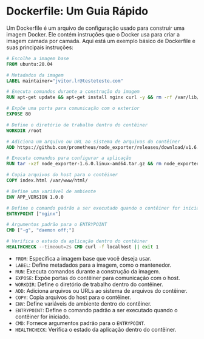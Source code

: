 # Dockerfile: Um Guia Rápido

Um Dockerfile é um arquivo de configuração usado para construir uma imagem Docker. Ele contém instruções que o Docker usa para criar a imagem camada por camada. Aqui está um exemplo básico de Dockerfile e suas principais instruções:

```Dockerfile
# Escolhe a imagem base
FROM ubuntu:20.04

# Metadados da imagem
LABEL maintainer="jvitor.lr@testeteste.com"

# Executa comandos durante a construção da imagem
RUN apt-get update && apt-get install nginx curl -y && rm -rf /var/lib/apt/lists/*

# Expõe uma porta para comunicação com o exterior
EXPOSE 80

# Define o diretório de trabalho dentro do contêiner
WORKDIR /root

# Adiciona um arquivo ou URL ao sistema de arquivos do contêiner
ADD https://github.com/prometheus/node_exporter/releases/download/v1.6.0/node_exporter-1.6.0.linux-amd64.tar.gz .

# Executa comandos para configurar a aplicação
RUN tar -xzf node_exporter-1.6.0.linux-amd64.tar.gz && rm node_exporter-1.6.0.linux-amd64.tar.gz

# Copia arquivos do host para o contêiner
COPY index.html /var/www/html/

# Define uma variável de ambiente
ENV APP_VERSION 1.0.0

# Define o comando padrão a ser executado quando o contêiner for iniciado
ENTRYPOINT ["nginx"]

# Argumentos padrão para o ENTRYPOINT
CMD ["-g", "daemon off;"]

# Verifica o estado da aplicação dentro do contêiner
HEALTHCHECK --timeout=2s CMD curl -f localhost || exit 1
```

- `FROM`: Especifica a imagem base que você deseja usar.
- `LABEL`: Define metadados para a imagem, como o mantenedor.
- `RUN`: Executa comandos durante a construção da imagem.
- `EXPOSE`: Expõe portas do contêiner para comunicação com o host.
- `WORKDIR`: Define o diretório de trabalho dentro do contêiner.
- `ADD`: Adiciona arquivos ou URLs ao sistema de arquivos do contêiner.
- `COPY`: Copia arquivos do host para o contêiner.
- `ENV`: Define variáveis de ambiente dentro do contêiner.
- `ENTRYPOINT`: Define o comando padrão a ser executado quando o contêiner for iniciado.
- `CMD`: Fornece argumentos padrão para o `ENTRYPOINT`.
- `HEALTHCHECK`: Verifica o estado da aplicação dentro do contêiner.

